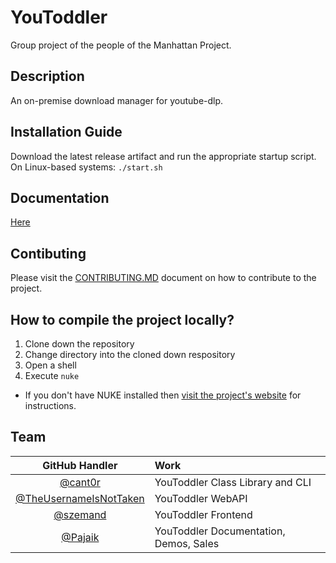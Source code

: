 # YouToddler
Group project of the people of the Manhattan Project.

## Description
An on-premise download manager for youtube-dlp.

## Installation Guide
Download the latest release artifact and run the appropriate startup script.  
On Linux-based systems: `./start.sh`

## Documentation
[Here](https://github.com/cant0r/YouToddler/tree/master/docs)

## Contibuting
Please visit the [CONTRIBUTING.MD](https://github.com/cant0r/YouToddler/blob/master/CONTRIBUTING.md) document on how to contribute to the project.

## How to compile the project locally?
1. Clone down the repository
2. Change directory into the cloned down respository 
3. Open a shell
4. Execute `nuke`
  * If you don't have NUKE installed then [visit the project's website](https://nuke.build/docs/introduction/) for instructions.

## Team
|GitHub Handler| Work|
|:------------:|:----|
|[@cant0r](https://github.com/cant0r/)|YouToddler Class Library and CLI|
|[@TheUsernameIsNotTaken](https://github.com/)|YouToddler WebAPI|
|[@szemand](https://github.com/szemand)|YouToddler Frontend|
|[@Pajaik](https://github.com/Pajaik)|YouToddler Documentation, Demos, Sales|
